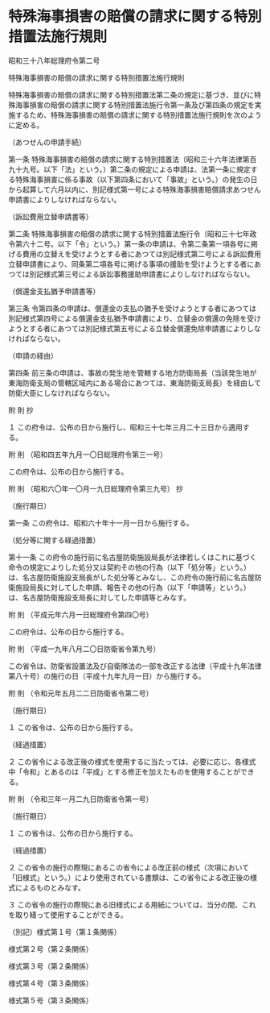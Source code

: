 # 特殊海事損害の賠償の請求に関する特別措置法施行規則

昭和三十八年総理府令第二号

特殊海事損害の賠償の請求に関する特別措置法施行規則

特殊海事損害の賠償の請求に関する特別措置法第二条の規定に基づき、並びに特殊海事損害の賠償の請求に関する特別措置法施行令第一条及び第四条の規定を実施するため、特殊海事損害の賠償の請求に関する特別措置法施行規則を次のように定める。

（あつせんの申請手続）

第一条 特殊海事損害の賠償の請求に関する特別措置法（昭和三十六年法律第百九十九号。以下「法」という。）第二条の規定による申請は、法第一条に規定する特殊海事損害に係る事故（以下第四条において「事故」という。）の発生の日から起算して六月以内に、別記様式第一号による特殊海事損害賠償請求あつせん申請書によりしなければならない。

（訴訟費用立替申請書等）

第二条 特殊海事損害の賠償の請求に関する特別措置法施行令（昭和三十七年政令第六十二号。以下「令」という。）第一条の申請は、令第二条第一項各号に掲げる費用の立替えを受けようとする者にあつては別記様式第二号による訴訟費用立替申請書により、同条第二項各号に掲げる事項の援助を受けようとする者にあつては別記様式第三号による訴訟事務援助申請書によりしなければならない。

（償還金支払猶予申請書等）

第三条 令第四条の申請は、償還金の支払の猶予を受けようとする者にあつては別記様式第四号による償還金支払猶予申請書により、立替金の償還の免除を受けようとする者にあつては別記様式第五号による立替金償還免除申請書によりしなければならない。

（申請の経由）

第四条 前三条の申請は、事故の発生地を管轄する地方防衛局長（当該発生地が東海防衛支局の管轄区域内にある場合にあつては、東海防衛支局長）を経由して防衛大臣にしなければならない。

附 則 抄

１ この府令は、公布の日から施行し、昭和三十七年三月二十三日から適用する。

附 則 （昭和四五年九月一〇日総理府令第三一号）

この府令は、公布の日から施行する。

附 則 （昭和六〇年一〇月一九日総理府令第三九号） 抄

（施行期日）

第一条 この府令は、昭和六十年十一月一日から施行する。

（処分等に関する経過措置）

第十一条 この府令の施行前に名古屋防衛施設局長が法律若しくはこれに基づく命令の規定によりした処分又は契約その他の行為（以下「処分等」という。）は、名古屋防衛施設支局長がした処分等とみなし、この府令の施行前に名古屋防衛施設局長に対してした申請、報告その他の行為（以下「申請等」という。）は、名古屋防衛施設支局長に対してした申請等とみなす。

附 則 （平成元年六月一日総理府令第四〇号）

この府令は、公布の日から施行する。

附 則 （平成一九年八月二〇日防衛省令第九号）

この省令は、防衛省設置法及び自衛隊法の一部を改正する法律（平成十九年法律第八十号）の施行の日（平成十九年九月一日）から施行する。

附 則 （令和元年五月二二日防衛省令第二号）

（施行期日）

１ この省令は、公布の日から施行する。

（経過措置）

２ この省令による改正後の様式を使用するに当たっては、必要に応じ、各様式中「令和」とあるのは「平成」とする修正を加えたものを使用することができる。

附 則 （令和三年一月二九日防衛省令第一号）

（施行期日）

１ この省令は、公布の日から施行する。

（経過措置）

２ この省令の施行の際現にあるこの省令による改正前の様式（次項において「旧様式」という。）により使用されている書類は、この省令による改正後の様式によるものとみなす。

３ この省令の施行の際現にある旧様式による用紙については、当分の間、これを取り繕って使用することができる。

（別記）様式第１号（第１条関係）

[](/./pict/338M50000002002_20210129_503M60002000001_001.pdf)

様式第２号（第２条関係）

[](/./pict/338M50000002002_20210129_503M60002000001_002.pdf)

様式第３号（第２条関係）

[](/./pict/338M50000002002_20210129_503M60002000001_003.pdf)

様式第４号（第３条関係）

[](/./pict/338M50000002002_20210129_503M60002000001_004.pdf)

様式第５号（第３条関係）

[](/./pict/338M50000002002_20210129_503M60002000001_005.pdf)
